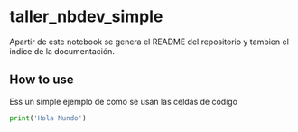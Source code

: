 # taller_nbdev_simple


<!-- WARNING: THIS FILE WAS AUTOGENERATED! DO NOT EDIT! -->

Apartir de este notebook se genera el README del repositorio y tambien
el indice de la documentación.

## How to use

Ess un simple ejemplo de como se usan las celdas de código

``` python
print('Hola Mundo')
```
